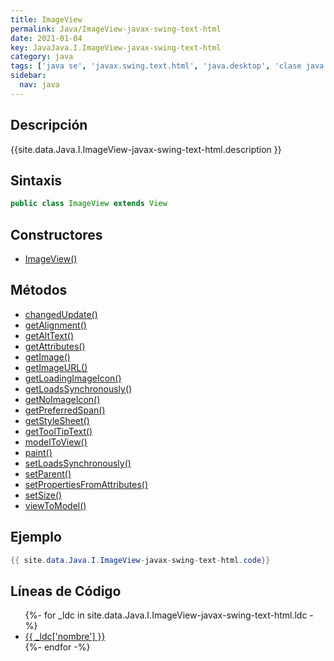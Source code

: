 ```yaml
---
title: ImageView
permalink: Java/ImageView-javax-swing-text-html
date: 2021-01-04
key: JavaJava.I.ImageView-javax-swing-text-html
category: java
tags: ['java se', 'javax.swing.text.html', 'java.desktop', 'clase java', 'Java 1.4']
sidebar: 
  nav: java
---
```


## Descripción
{{site.data.Java.I.ImageView-javax-swing-text-html.description }}

## Sintaxis
~~~java
public class ImageView extends View
~~~

## Constructores
* [ImageView()](/Java/ImageView-javax-swing-text-html/ImageView/)

## Métodos
* [changedUpdate()](/Java/ImageView-javax-swing-text-html/changedUpdate)
* [getAlignment()](/Java/ImageView-javax-swing-text-html/getAlignment)
* [getAltText()](/Java/ImageView-javax-swing-text-html/getAltText)
* [getAttributes()](/Java/ImageView-javax-swing-text-html/getAttributes)
* [getImage()](/Java/ImageView-javax-swing-text-html/getImage)
* [getImageURL()](/Java/ImageView-javax-swing-text-html/getImageURL)
* [getLoadingImageIcon()](/Java/ImageView-javax-swing-text-html/getLoadingImageIcon)
* [getLoadsSynchronously()](/Java/ImageView-javax-swing-text-html/getLoadsSynchronously)
* [getNoImageIcon()](/Java/ImageView-javax-swing-text-html/getNoImageIcon)
* [getPreferredSpan()](/Java/ImageView-javax-swing-text-html/getPreferredSpan)
* [getStyleSheet()](/Java/ImageView-javax-swing-text-html/getStyleSheet)
* [getToolTipText()](/Java/ImageView-javax-swing-text-html/getToolTipText)
* [modelToView()](/Java/ImageView-javax-swing-text-html/modelToView)
* [paint()](/Java/ImageView-javax-swing-text-html/paint)
* [setLoadsSynchronously()](/Java/ImageView-javax-swing-text-html/setLoadsSynchronously)
* [setParent()](/Java/ImageView-javax-swing-text-html/setParent)
* [setPropertiesFromAttributes()](/Java/ImageView-javax-swing-text-html/setPropertiesFromAttributes)
* [setSize()](/Java/ImageView-javax-swing-text-html/setSize)
* [viewToModel()](/Java/ImageView-javax-swing-text-html/viewToModel)

## Ejemplo
~~~java
{{ site.data.Java.I.ImageView-javax-swing-text-html.code}}
~~~

## Líneas de Código
<ul>
{%- for _ldc in site.data.Java.I.ImageView-javax-swing-text-html.ldc -%}
   <li>
       <a href="{{_ldc['url'] }}">{{ _ldc['nombre'] }}</a>
   </li>
{%- endfor -%}
</ul>
